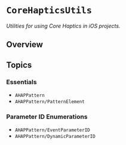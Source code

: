 # ``CoreHapticsUtils``

_Utilities for using Core Haptics in iOS projects._

## Overview


## Topics

### Essentials

- ``AHAPPattern``
- ``AHAPPattern/PatternElement``

### Parameter ID Enumerations

- ``AHAPPattern/EventParameterID``
- ``AHAPPattern/DynamicParameterID``
